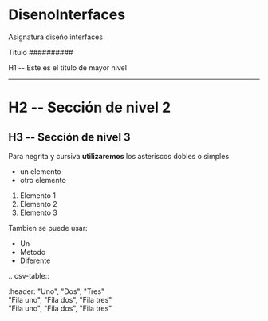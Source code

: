 # DisenoInterfaces
Asignatura diseño interfaces


Titulo
##########

H1 -- Este es el título de mayor nivel
**************************************

H2 -- Sección de nivel 2
=========================

H3 -- Sección de nivel 3
------------------------

Para negrita y cursiva **utilizaremos** los asteriscos dobles o simples

* un elemento
* otro elemento

1. Elemento 1
2. Elemento 2
3. Elemento 3

Tambien se puede usar:
- Un
- Metodo
- Diferente


.. csv-table:: 

   :header: "Uno", "Dos", "Tres"  
      "Fila uno", "Fila dos", "Fila tres"  
      "Fila uno", "Fila dos", "Fila tres"
